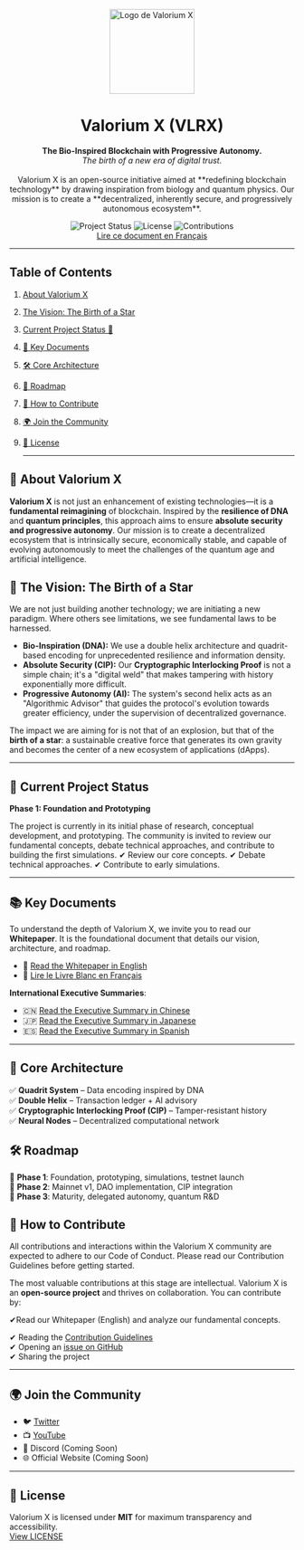 <p align="center">
  <img src="https://github.com/SylverbladeX/ValoriumX/blob/main/assets/vlrx-logo.png" alt="Logo de Valorium X" width="150"/>
</p>

<h1 align="center">Valorium X (VLRX)</h1>

<p align="center">
  <strong>The Bio-Inspired Blockchain with Progressive Autonomy.</strong>
  <br />
  <em>The birth of a new era of digital trust.</em> <br><br>
Valorium X is an open-source initiative aimed at **redefining blockchain technology** by drawing inspiration from biology and quantum physics. Our mission is to create a **decentralized, inherently secure, and progressively autonomous ecosystem**.
</p>

<p align="center">
  <img src="https://img.shields.io/badge/Status-In%20Development-blue" alt="Project Status">
  <img src="https://img.shields.io/badge/License-MIT-green" alt="License">
  <img src="https://img.shields.io/badge/Contributions-Welcome-brightgreen" alt="Contributions">
  <br>
   <a href="https://github.com/SylverbladeX/ValoriumX/blob/main/readme_fr.md">Lire ce document en Français</a>
</p>

---

## Table of Contents

1.  [About Valorium X](#🔬-about-valorium-x)
2.  [The Vision: The Birth of a Star](#🌟-the-vision-the-birth-of-a-star)
3.  [Current Project Status 🚀](#current-project-status-🚀)
4.  [📖 Key Documents](#📖-key-documents)
5.  [🛠️ Core Architecture](#🛠️-core-architecture)
6.  [📅 Roadmap](#📅-roadmap)
7.  [🤝 How to Contribute](#🤝-how-to-contribute)
8.  [🌍 Join the Community](#🌍-join-the-community)
9.  [🔐 License](#🔐-license)

    ---

## 🔬 About Valorium X

**Valorium X** is not just an enhancement of existing technologies—it is a **fundamental reimagining** of blockchain. Inspired by the **resilience of DNA** and **quantum principles**, this approach aims to ensure **absolute security and progressive autonomy**.
Our mission is to create a decentralized ecosystem that is intrinsically secure, economically stable, and capable of evolving autonomously to meet the challenges of the quantum age and artificial intelligence.

## 🌟 The Vision: The Birth of a Star

We are not just building another technology; we are initiating a new paradigm. Where others see limitations, we see fundamental laws to be harnessed.

* **Bio-Inspiration (DNA):** We use a double helix architecture and quadrit-based encoding for unprecedented resilience and information density.
* **Absolute Security (CIP):** Our **Cryptographic Interlocking Proof** is not a simple chain; it's a "digital weld" that makes tampering with history exponentially more difficult.
* **Progressive Autonomy (AI):** The system's second helix acts as an "Algorithmic Advisor" that guides the protocol's evolution towards greater efficiency, under the supervision of decentralized governance.

The impact we are aiming for is not that of an explosion, but that of the **birth of a star**: a sustainable creative force that generates its own gravity and becomes the center of a new ecosystem of applications (dApps).

---

## 🚀 Current Project Status

**Phase 1: Foundation and Prototyping**

The project is currently in its initial phase of research, conceptual development, and prototyping. The community is invited to review our fundamental concepts, debate technical approaches, and contribute to building the first simulations.
✔ Review our core concepts.
✔ Debate technical approaches.
✔ Contribute to early simulations.

---
  

## 📚 Key Documents  

To understand the depth of Valorium X, we invite you to read our **Whitepaper**. It is the foundational document that details our vision, architecture, and roadmap.

- 📖 [Read the Whitepaper in English](https://github.com/SylverbladeX/ValoriumX/blob/main/whitepapers/whitepaper.md)
- 📖 [Lire le Livre Blanc en Français](https://github.com/SylverbladeX/ValoriumX/blob/main/whitepapers/whitepaper-fr.md)

**International Executive Summaries**:
- 🇨🇳 [Read the Executive Summary in Chinese](https://github.com/SylverbladeX/ValoriumX/blob/main/whitepapers/whitepaper_ch.md)
- 🇯🇵 [Read the Executive Summary in Japanese](https://github.com/SylverbladeX/ValoriumX/blob/main/whitepapers/whitepaper_Ja.md)
- 🇪🇸 [Read the Executive Summary in Spanish](https://github.com/SylverbladeX/ValoriumX/blob/main/whitepapers/whitepaper-es.md)

---
## 🔩 Core Architecture

✅ **Quadrit System** – Data encoding inspired by DNA  
✅ **Double Helix** – Transaction ledger + AI advisory  
✅ **Cryptographic Interlocking Proof (CIP)** – Tamper-resistant history  
✅ **Neural Nodes** – Decentralized computational network 

## 🛠 Roadmap 
 
🔹 **Phase 1**: Foundation, prototyping, simulations, testnet launch  
🔹 **Phase 2**: Mainnet v1, DAO implementation, CIP integration  
🔹 **Phase 3**: Maturity, delegated autonomy, quantum R&D 


## 🤝 How to Contribute
All contributions and interactions within the Valorium X community are expected to adhere to our Code of Conduct. Please read our Contribution Guidelines before getting started.

The most valuable contributions at this stage are intellectual.
Valorium X is an **open-source project** and thrives on collaboration. You can contribute by:

✔Read our Whitepaper (English) and analyze our fundamental concepts.

  
✔ Reading the [Contribution Guidelines](https://github.com/SylverbladeX/ValoriumX/blob/main/CONTRIBUTING.md)  
✔ Opening an [issue on GitHub](https://github.com/SylverbladeX/ValoriumX/issues)  
✔ Sharing the project  

---

## 🌍 Join the Community
- 🐦 [Twitter](https://twitter.com/ValoriumX)
- 📺 [YouTube](https://youtube.com/ValoriumX)
- 💬 Discord (Coming Soon)
- 🌐 Official Website (Coming Soon)

---


## 🔏 License  

Valorium X is licensed under **MIT** for maximum transparency and accessibility.  
[View LICENSE](https://github.com/SylverbladeX/ValoriumX/blob/main/LICENSE) 
